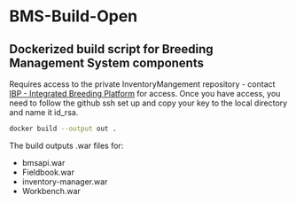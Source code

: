 # BMS-Build-Open

## Dockerized build script for Breeding Management System components

Requires access to the private InventoryMangement repository - contact [IBP - Integrated Breeding Platform](https://github.com/IntegratedBreedingPlatform) for access.
Once you have access, you need to follow the github ssh set up and copy your key to the local directory and name it id_rsa.

```bash
docker build --output out .
```

The build outputs .war files for:
* bmsapi.war
* Fieldbook.war
* inventory-manager.war
* Workbench.war
